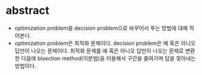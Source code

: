 # abstract

- optimization problem을 decision problem으로 바꾸어서 푸는 방법에
  대해 적어본다.
- optimization problem은 최적화 문제이다. decision problem은 예 혹은
  아니오 답만이 나오는 문제이다. 최적화 문제를 예 혹은 아니오 답만이
  나오는 문제로 변환한 다음에 bisection method(이분법)을 이용해서
  구간을 줄여가며 답을 찾아내는 방법이다.
